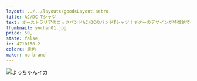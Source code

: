 ```yaml
---
layout: ../../layouts/goodsLayout.astro
title: AC/DC Tシャツ
text: オーストラリアのロックバンドAC/DCのバンドTシャツ！ギターのデザインが特徴的で4Lサイズだからゆるく着れるのが可愛い
thumbnail: yochan01.jpg
price: 50,
state: false,
id: 4710158-2
colors: 赤色
maker: no brand
---
```


![よっちゃんイカ](/images/yochan01.jpg)
